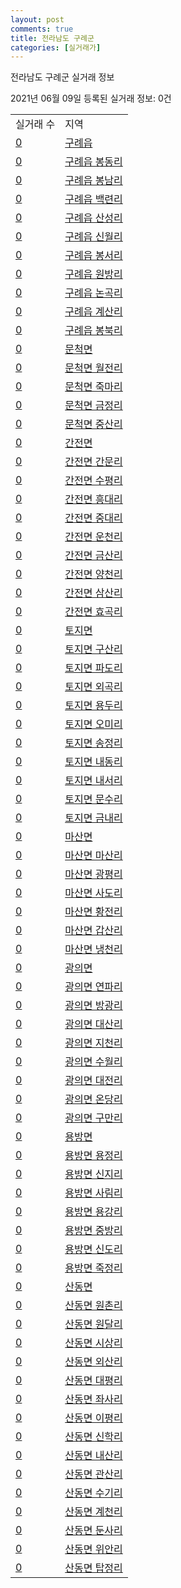```yaml
---
layout: post
comments: true
title: 전라남도 구례군
categories: [실거래가]
---
```


전라남도 구례군 실거래 정보

2021년 06월 09일 등록된 실거래 정보: 0건


<table>
  <tr>
    <td>실거래 수</td>
    <td>지역</td>
  </tr>

  
  <tr>
    <td><a href="4673025000.html">0</a></td>
    <td><a href="4673025000.html">구례읍</a></td>
  </tr>
    

  <tr>
    <td><a href="4673025021.html">0</a></td>
    <td><a href="4673025021.html">구례읍 봉동리</a></td>
  </tr>
    

  <tr>
    <td><a href="4673025022.html">0</a></td>
    <td><a href="4673025022.html">구례읍 봉남리</a></td>
  </tr>
    

  <tr>
    <td><a href="4673025023.html">0</a></td>
    <td><a href="4673025023.html">구례읍 백련리</a></td>
  </tr>
    

  <tr>
    <td><a href="4673025024.html">0</a></td>
    <td><a href="4673025024.html">구례읍 산성리</a></td>
  </tr>
    

  <tr>
    <td><a href="4673025025.html">0</a></td>
    <td><a href="4673025025.html">구례읍 신월리</a></td>
  </tr>
    

  <tr>
    <td><a href="4673025026.html">0</a></td>
    <td><a href="4673025026.html">구례읍 봉서리</a></td>
  </tr>
    

  <tr>
    <td><a href="4673025027.html">0</a></td>
    <td><a href="4673025027.html">구례읍 원방리</a></td>
  </tr>
    

  <tr>
    <td><a href="4673025028.html">0</a></td>
    <td><a href="4673025028.html">구례읍 논곡리</a></td>
  </tr>
    

  <tr>
    <td><a href="4673025029.html">0</a></td>
    <td><a href="4673025029.html">구례읍 계산리</a></td>
  </tr>
    

  <tr>
    <td><a href="4673025030.html">0</a></td>
    <td><a href="4673025030.html">구례읍 봉북리</a></td>
  </tr>
    

  <tr>
    <td><a href="4673031000.html">0</a></td>
    <td><a href="4673031000.html">문척면</a></td>
  </tr>
    

  <tr>
    <td><a href="4673031021.html">0</a></td>
    <td><a href="4673031021.html">문척면 월전리</a></td>
  </tr>
    

  <tr>
    <td><a href="4673031022.html">0</a></td>
    <td><a href="4673031022.html">문척면 죽마리</a></td>
  </tr>
    

  <tr>
    <td><a href="4673031023.html">0</a></td>
    <td><a href="4673031023.html">문척면 금정리</a></td>
  </tr>
    

  <tr>
    <td><a href="4673031024.html">0</a></td>
    <td><a href="4673031024.html">문척면 중산리</a></td>
  </tr>
    

  <tr>
    <td><a href="4673032000.html">0</a></td>
    <td><a href="4673032000.html">간전면</a></td>
  </tr>
    

  <tr>
    <td><a href="4673032021.html">0</a></td>
    <td><a href="4673032021.html">간전면 간문리</a></td>
  </tr>
    

  <tr>
    <td><a href="4673032022.html">0</a></td>
    <td><a href="4673032022.html">간전면 수평리</a></td>
  </tr>
    

  <tr>
    <td><a href="4673032023.html">0</a></td>
    <td><a href="4673032023.html">간전면 흥대리</a></td>
  </tr>
    

  <tr>
    <td><a href="4673032024.html">0</a></td>
    <td><a href="4673032024.html">간전면 중대리</a></td>
  </tr>
    

  <tr>
    <td><a href="4673032025.html">0</a></td>
    <td><a href="4673032025.html">간전면 운천리</a></td>
  </tr>
    

  <tr>
    <td><a href="4673032026.html">0</a></td>
    <td><a href="4673032026.html">간전면 금산리</a></td>
  </tr>
    

  <tr>
    <td><a href="4673032027.html">0</a></td>
    <td><a href="4673032027.html">간전면 양천리</a></td>
  </tr>
    

  <tr>
    <td><a href="4673032028.html">0</a></td>
    <td><a href="4673032028.html">간전면 삼산리</a></td>
  </tr>
    

  <tr>
    <td><a href="4673032029.html">0</a></td>
    <td><a href="4673032029.html">간전면 효곡리</a></td>
  </tr>
    

  <tr>
    <td><a href="4673033000.html">0</a></td>
    <td><a href="4673033000.html">토지면</a></td>
  </tr>
    

  <tr>
    <td><a href="4673033021.html">0</a></td>
    <td><a href="4673033021.html">토지면 구산리</a></td>
  </tr>
    

  <tr>
    <td><a href="4673033022.html">0</a></td>
    <td><a href="4673033022.html">토지면 파도리</a></td>
  </tr>
    

  <tr>
    <td><a href="4673033023.html">0</a></td>
    <td><a href="4673033023.html">토지면 외곡리</a></td>
  </tr>
    

  <tr>
    <td><a href="4673033024.html">0</a></td>
    <td><a href="4673033024.html">토지면 용두리</a></td>
  </tr>
    

  <tr>
    <td><a href="4673033025.html">0</a></td>
    <td><a href="4673033025.html">토지면 오미리</a></td>
  </tr>
    

  <tr>
    <td><a href="4673033026.html">0</a></td>
    <td><a href="4673033026.html">토지면 송정리</a></td>
  </tr>
    

  <tr>
    <td><a href="4673033027.html">0</a></td>
    <td><a href="4673033027.html">토지면 내동리</a></td>
  </tr>
    

  <tr>
    <td><a href="4673033028.html">0</a></td>
    <td><a href="4673033028.html">토지면 내서리</a></td>
  </tr>
    

  <tr>
    <td><a href="4673033029.html">0</a></td>
    <td><a href="4673033029.html">토지면 문수리</a></td>
  </tr>
    

  <tr>
    <td><a href="4673033030.html">0</a></td>
    <td><a href="4673033030.html">토지면 금내리</a></td>
  </tr>
    

  <tr>
    <td><a href="4673034000.html">0</a></td>
    <td><a href="4673034000.html">마산면</a></td>
  </tr>
    

  <tr>
    <td><a href="4673034021.html">0</a></td>
    <td><a href="4673034021.html">마산면 마산리</a></td>
  </tr>
    

  <tr>
    <td><a href="4673034022.html">0</a></td>
    <td><a href="4673034022.html">마산면 광평리</a></td>
  </tr>
    

  <tr>
    <td><a href="4673034023.html">0</a></td>
    <td><a href="4673034023.html">마산면 사도리</a></td>
  </tr>
    

  <tr>
    <td><a href="4673034024.html">0</a></td>
    <td><a href="4673034024.html">마산면 황전리</a></td>
  </tr>
    

  <tr>
    <td><a href="4673034025.html">0</a></td>
    <td><a href="4673034025.html">마산면 갑산리</a></td>
  </tr>
    

  <tr>
    <td><a href="4673034026.html">0</a></td>
    <td><a href="4673034026.html">마산면 냉천리</a></td>
  </tr>
    

  <tr>
    <td><a href="4673035000.html">0</a></td>
    <td><a href="4673035000.html">광의면</a></td>
  </tr>
    

  <tr>
    <td><a href="4673035021.html">0</a></td>
    <td><a href="4673035021.html">광의면 연파리</a></td>
  </tr>
    

  <tr>
    <td><a href="4673035022.html">0</a></td>
    <td><a href="4673035022.html">광의면 방광리</a></td>
  </tr>
    

  <tr>
    <td><a href="4673035023.html">0</a></td>
    <td><a href="4673035023.html">광의면 대산리</a></td>
  </tr>
    

  <tr>
    <td><a href="4673035024.html">0</a></td>
    <td><a href="4673035024.html">광의면 지천리</a></td>
  </tr>
    

  <tr>
    <td><a href="4673035025.html">0</a></td>
    <td><a href="4673035025.html">광의면 수월리</a></td>
  </tr>
    

  <tr>
    <td><a href="4673035026.html">0</a></td>
    <td><a href="4673035026.html">광의면 대전리</a></td>
  </tr>
    

  <tr>
    <td><a href="4673035027.html">0</a></td>
    <td><a href="4673035027.html">광의면 온당리</a></td>
  </tr>
    

  <tr>
    <td><a href="4673035028.html">0</a></td>
    <td><a href="4673035028.html">광의면 구만리</a></td>
  </tr>
    

  <tr>
    <td><a href="4673036000.html">0</a></td>
    <td><a href="4673036000.html">용방면</a></td>
  </tr>
    

  <tr>
    <td><a href="4673036021.html">0</a></td>
    <td><a href="4673036021.html">용방면 용정리</a></td>
  </tr>
    

  <tr>
    <td><a href="4673036022.html">0</a></td>
    <td><a href="4673036022.html">용방면 신지리</a></td>
  </tr>
    

  <tr>
    <td><a href="4673036023.html">0</a></td>
    <td><a href="4673036023.html">용방면 사림리</a></td>
  </tr>
    

  <tr>
    <td><a href="4673036024.html">0</a></td>
    <td><a href="4673036024.html">용방면 용강리</a></td>
  </tr>
    

  <tr>
    <td><a href="4673036025.html">0</a></td>
    <td><a href="4673036025.html">용방면 중방리</a></td>
  </tr>
    

  <tr>
    <td><a href="4673036026.html">0</a></td>
    <td><a href="4673036026.html">용방면 신도리</a></td>
  </tr>
    

  <tr>
    <td><a href="4673036027.html">0</a></td>
    <td><a href="4673036027.html">용방면 죽정리</a></td>
  </tr>
    

  <tr>
    <td><a href="4673037000.html">0</a></td>
    <td><a href="4673037000.html">산동면</a></td>
  </tr>
    

  <tr>
    <td><a href="4673037021.html">0</a></td>
    <td><a href="4673037021.html">산동면 원촌리</a></td>
  </tr>
    

  <tr>
    <td><a href="4673037022.html">0</a></td>
    <td><a href="4673037022.html">산동면 원달리</a></td>
  </tr>
    

  <tr>
    <td><a href="4673037023.html">0</a></td>
    <td><a href="4673037023.html">산동면 시상리</a></td>
  </tr>
    

  <tr>
    <td><a href="4673037024.html">0</a></td>
    <td><a href="4673037024.html">산동면 외산리</a></td>
  </tr>
    

  <tr>
    <td><a href="4673037025.html">0</a></td>
    <td><a href="4673037025.html">산동면 대평리</a></td>
  </tr>
    

  <tr>
    <td><a href="4673037026.html">0</a></td>
    <td><a href="4673037026.html">산동면 좌사리</a></td>
  </tr>
    

  <tr>
    <td><a href="4673037027.html">0</a></td>
    <td><a href="4673037027.html">산동면 이평리</a></td>
  </tr>
    

  <tr>
    <td><a href="4673037028.html">0</a></td>
    <td><a href="4673037028.html">산동면 신학리</a></td>
  </tr>
    

  <tr>
    <td><a href="4673037029.html">0</a></td>
    <td><a href="4673037029.html">산동면 내산리</a></td>
  </tr>
    

  <tr>
    <td><a href="4673037030.html">0</a></td>
    <td><a href="4673037030.html">산동면 관산리</a></td>
  </tr>
    

  <tr>
    <td><a href="4673037031.html">0</a></td>
    <td><a href="4673037031.html">산동면 수기리</a></td>
  </tr>
    

  <tr>
    <td><a href="4673037032.html">0</a></td>
    <td><a href="4673037032.html">산동면 계천리</a></td>
  </tr>
    

  <tr>
    <td><a href="4673037033.html">0</a></td>
    <td><a href="4673037033.html">산동면 둔사리</a></td>
  </tr>
    

  <tr>
    <td><a href="4673037034.html">0</a></td>
    <td><a href="4673037034.html">산동면 위안리</a></td>
  </tr>
    

  <tr>
    <td><a href="4673037035.html">0</a></td>
    <td><a href="4673037035.html">산동면 탑정리</a></td>
  </tr>
    


</table>
    